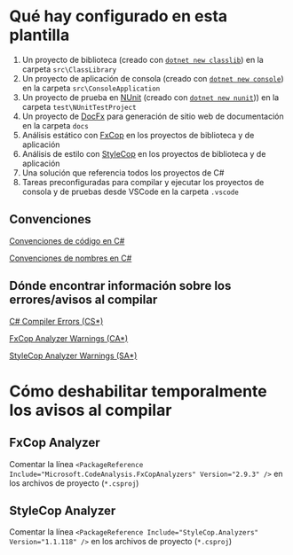 # Qué hay configurado en esta plantilla

1. Un proyecto de biblioteca (creado con [`dotnet new classlib`](https://docs.microsoft.com/en-us/dotnet/core/tools/dotnet-new?tabs=netcore22)) en la carpeta `src\ClassLibrary`
2. Un proyecto de aplicación de consola (creado con [`dotnet new console`](https://docs.microsoft.com/en-us/dotnet/core/tools/dotnet-new?tabs=netcore22)) en la carpeta `src\ConsoleApplication`
3. Un proyecto de prueba en [NUnit](https://nunit.org/) (creado con [`dotnet new nunit`](https://docs.microsoft.com/en-us/dotnet/core/tools/dotnet-new?tabs=netcore22))) en la carpeta `test\NUnitTestProject`
4. Un proyecto de [DocFx](https://dotnet.github.io/docfx/) para generación de sitio web de documentación en la carpeta `docs`
5. Análisis estático con [FxCop](https://github.com/dotnet/roslyn-analyzers/blob/master/README.md) en los proyectos de biblioteca y de aplicación
6. Análisis de estilo con [StyleCop](https://github.com/DotNetAnalyzers/StyleCopAnalyzers/blob/master/README.md) en los proyectos de biblioteca y de aplicación
7. Una solución que referencia todos los proyectos de C#
8. Tareas preconfiguradas para compilar y ejecutar los proyectos de consola y de pruebas desde VSCode en la carpeta `.vscode`

## Convenciones

[Convenciones de código en C#](https://docs.microsoft.com/en-us/dotnet/csharp/programming-guide/inside-a-program/coding-conventions)

[Convenciones de nombres en C#](https://docs.microsoft.com/en-us/dotnet/standard/design-guidelines/naming-guidelines)

## Dónde encontrar información sobre los errores/avisos al compilar

[C# Compiler Errors (CS*)](https://docs.microsoft.com/en-us/dotnet/csharp/language-reference/compiler-messages/)

[FxCop Analyzer Warnings (CA*)](https://docs.microsoft.com/en-us/visualstudio/code-quality/code-analysis-warnings-for-managed-code-by-checkid?view=vs-2019)

[StyleCop Analyzer Warnings (SA*)](https://github.com/DotNetAnalyzers/StyleCopAnalyzers/blob/master/DOCUMENTATION.md)

# Cómo deshabilitar temporalmente los avisos al compilar

## FxCop Analyzer

Comentar la línea `<PackageReference Include="Microsoft.CodeAnalysis.FxCopAnalyzers" Version="2.9.3" />` en los archivos de proyecto (`*.csproj`)

## StyleCop Analyzer

Comentar la línea `<PackageReference Include="StyleCop.Analyzers" Version="1.1.118" />` en los archivos de proyecto (`*.csproj`)